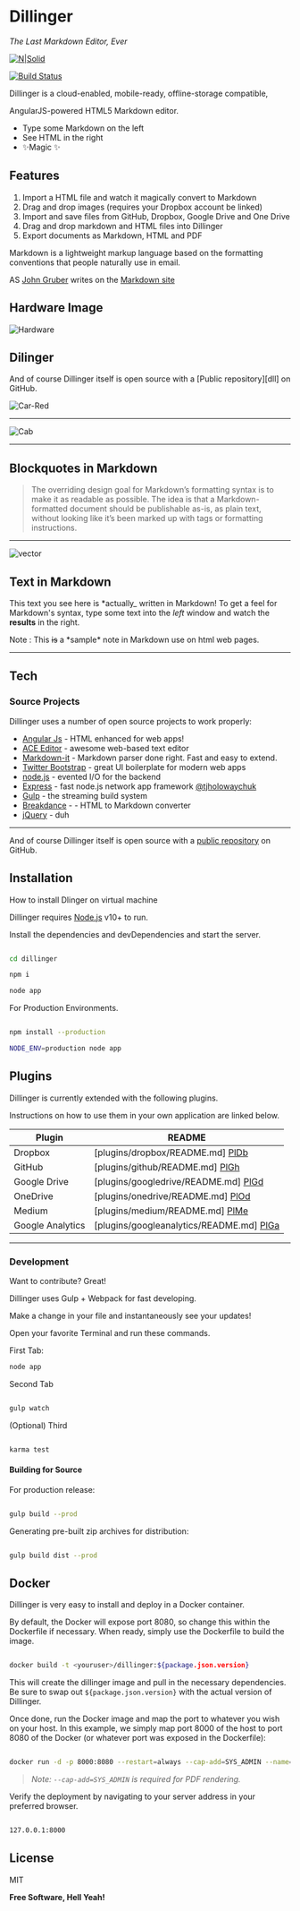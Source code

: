 # Dillinger

_The Last Markdown Editor, Ever_

[![N|Solid](https://cldup.com/dTxpPi9lDf.thumb.png)](https://nodesource.com/products/nsolid)

[![Build Status](https://travis-ci.org/joemccann/dillinger.svg?branch=master)](https://travis-ci.org/joemccann/dillinger)

Dillinger is a cloud-enabled, mobile-ready, offline-storage compatible,

AngularJS-powered HTML5 Markdown editor.

<!------- Unordered List------------------------------------>


- Type some Markdown on the left
- See HTML in the right
- ✨Magic ✨


## Features

1. Import a HTML file and watch it magically convert to Markdown
2. Drag and drop images (requires your Dropbox account be linked)
3. Import and save files from GitHub, Dropbox, Google Drive and One Drive
1. Drag and drop markdown and HTML files into Dillinger
1. Export documents as Markdown, HTML and PDF


Markdown is a lightweight markup language based on the formatting conventions
that people naturally use in email.

AS [John Gruber] writes on the [Markdown site][df1]

## Hardware Image

![Hardware](https://itsfoss.com/content/images/2023/02/hardware-illustration.jpg)


## Dilinger

And of course Dillinger itself is open source with a [Public repository][dll] on GitHub.
 



![Car-Red](assets/car-svgrepo-com.svg)



---



![Cab](assets/cab-file-svgrepo-com.svg)

***

## **Blockquotes in Markdown**

> The overriding design goal for Markdown’s
> formatting syntax is to make it as readable
> as possible. The idea is that a
> Markdown-formatted document should be
> publishable as-is, as plain text, without
> looking like it’s been marked up with tags
> or formatting instructions.

---

![vector](assets/avatar-15-svgrepo-com.svg)


## Text in Markdown

This text you see here is *actually_ written in Markdown! To get a feel
for Markdown's syntax, type some text into the _left_ window and
watch the **results** in the right.

Note : This ~~is~~ a \*sample\* note in Markdown use on html web pages.

***

## Tech

### Source Projects

Dillinger uses a number of open source projects to work properly:

- [Angular Js] - HTML enhanced for web apps!
- [ACE Editor] - awesome web-based text editor
- [Markdown-it] - Markdown parser done right. Fast and easy to extend.
- [Twitter Bootstrap] - great UI boilerplate for modern web apps
- [node.js] - evented I/O for the backend
- [Express] - fast node.js network app framework [@tjholowaychuk] 
- [Gulp] - the streaming build system
- [Breakdance](https://breakdance.github.io/breakdance/) - - HTML
to Markdown converter
- [jQuery] - duh

---


And of course Dillinger itself is open source with a [public repository][dill]
 on GitHub.

 ## Installation

 How to install Dlinger on virtual machine

 Dillinger requires [Node.js](https://nodejs.org/) v10+ to run.

 Install the dependencies and devDependencies and start the server.

 ```sh

cd dillinger

npm i

node app

 ```

 For Production Environments.

 ```sh

npm install --production

NODE_ENV=production node app

 ```

 ## Plugins

 Dillinger is currently extended with the following plugins.

 Instructions on how to use them in your own application are linked below.

| Plugin  | README  |
|----------|--------|
|  Dropbox | [plugins/dropbox/README.md] [PlDb] |
|  GitHub  | [plugins/github/README.md] [PlGh] |
 Google Drive  | [plugins/googledrive/README.md] [PlGd] |
| OneDrive  | [plugins/onedrive/README.md] [PlOd] |
| Medium  | [plugins/medium/README.md] [PlMe] |
| Google Analytics  | [plugins/googleanalytics/README.md] [PlGa] |


---





### Development

Want to contribute? Great!

Dillinger uses Gulp + Webpack for fast developing.

Make a change in your file and instantaneously see your updates!

Open your favorite Terminal and run these commands.

First Tab:

```sh
node app

```

Second Tab

```sh

gulp watch

```

(Optional) Third

```sh

karma test

```


#### Building for Source

For production release:

```sh

gulp build --prod

```

Generating pre-built zip archives for distribution:

```sh

gulp build dist --prod

```

## Docker

Dillinger is very easy to install and deploy in a Docker container.

By default, the Docker will expose port 8080, so change this within the
Dockerfile if necessary. When ready, simply use the Dockerfile to build the image.

```sh

docker build -t <youruser>/dillinger:${package.json.version} 

```


This will create the dillinger image and pull in the necessary dependencies.
Be sure to swap out `${package.json.version}` with the actual
version of Dillinger.

Once done, run the Docker image and map the port to whatever you wish on
your host. In this example, we simply map port 8000 of the host to
port 8080 of the Docker (or whatever port was exposed in the Dockerfile):

```sh

docker run -d -p 8000:8080 --restart=always --cap-add=SYS_ADMIN --name=dillinger <youruser>/dillinger:${package.json.version}

```

> _Note:  `--cap-add=SYS_ADMIN` is required for PDF rendering._


Verify the deployment by navigating to your server address in
your preferred browser.

```sh

127.0.0.1:8000

```

## License

MIT

**Free Software, Hell Yeah!**

[//]: # (These are reference links used in the body of this note and get stripped out when the markdown processor does its job. There is no need to format nicely because it shouldn't be seen. Thanks SO - http://stackoverflow.com/questions/4823468/store-comments-in-markdown-syntax)

<!-------------Reference Links---------------------------->

[John Gruber]: <http://daringfireball.net>
[df1]: <http://daringfireball.net/projects/markdown/>
[dill]: <https://github.com/joemccann/dillinger>
[@tjholowaychuk]: <http://twitter.com/tjholowaychuk>
[Angular Js]: <http://angularjs.org>
[ACE Editor]: <http://ace.ajax.org>
[Markdown-it]: <https://github.com/markdown-it/markdown-it>
[Twitter Bootstrap]: <http://twitter.github.com/bootstrap/>
[node.js]: <http://nodejs.org>
[Express]: <http://expressjs.com>
[Gulp]: <http://gulpjs.com>
[jQuery]: <http://jquery.com>



<!---------------------Plugins Links------------------------>


[PlDb]: <https://github.com/joemccann/dillinger/tree/master/plugins/dropbox/README.md>
[PlGh]: <https://github.com/joemccann/dillinger/tree/master/plugins/github/README.md>
[PlGd]:< https://github.com/joemccann/dillinger/tree/master/plugins/googledrive/README.md>
[PlOd]:< https://github.com/joemccann/dillinger/tree/master/plugins/onedrive/README.md>
[PlMe]:<https://github.com/joemccann/dillinger/tree/master/plugins/medium/README.md>
[PlGa]: <https://github.com/RahulHP/dillinger/blob/master/plugins/googleanalytics/README.md>  








